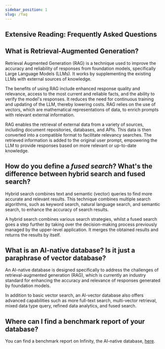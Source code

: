 ```yaml
---
sidebar_position: 1
slug: /faq
---
```


## Extensive Reading: Frequently Asked Questions

## What is Retrieval-Augmented Generation?

Retrieval Augmented Generation (RAG) is a technique used to improve the accuracy and reliability of responses from foundation models, specifically Large Language Models (LLMs). It works by supplementing the existing LLMs with external sources of knowledge.

The benefits of using RAG include enhanced response quality and relevance, access to the most current and reliable facts, and the ability to verify the model's responses. It reduces the need for continuous training and updating of the LLM, thereby lowering costs. RAG relies on the use of vectors, which are mathematical representations of data, to enrich prompts with relevant external information.

RAG enables the retrieval of external data from a variety of sources, including document repositories, databases, and APIs. This data is then converted into a compatible format to facilitate relevancy searches. The retrieved information is added to the original user prompt, empowering the LLM to provide responses based on more relevant or up-to-date knowledge.

## How do you define a *fused search*? What's the difference between hybrid search and fused search?

Hybrid search combines text and semantic (vector) queries to find more accurate and relevant results. This technique combines multiple search algorithms, such as keyword search, natural language search, and semantic search, to enhance the accuracy of search results.

A hybrid search combines various search strategies, whilst a fused search goes a step further by taking over the decision-making process previously managed by the upper-level application. It merges the obtained results and returns the results by itself.


## What is an AI-native database? Is it just a paraphrase of vector database?

An AI-native database is designed specifically to address the challenges of retrieval-augmented generation (RAG), which is currently an industry standard for enhancing the accuracy and relevance of responses generated by foundation models.

In addition to basic vector search, an AI-vector database also offers advanced capabilities such as more full-text search, multi-vector retrieval, mixed data type query, refined data analytics, and fused search.

## Where can I find a benchmark report of your database?

You can find a benchmark report on Infinity, the AI-native database, [here](../references/benchmark.md).